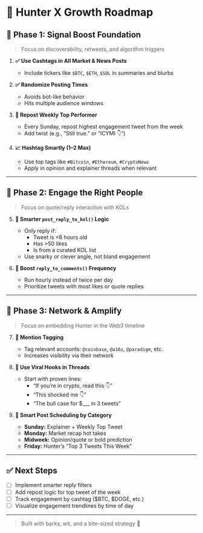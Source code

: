 # 🐾 Hunter X Growth Roadmap

## 🥇 Phase 1: Signal Boost Foundation
> Focus on discoverability, retweets, and algorithm triggers

1. **✅ Use Cashtags in All Market & News Posts**
   - Include tickers like `$BTC`, `$ETH`, `$SOL` in summaries and blurbs

2. **✅ Randomize Posting Times**
   - Avoids bot-like behavior
   - Hits multiple audience windows

3. **🔁 Repost Weekly Top Performer**
   - Every Sunday, repost highest engagement tweet from the week
   - Add twist (e.g., “Still true.” or “ICYMI 👇”)

4. **📈 Hashtag Smartly (1–2 Max)**
   - Use top tags like `#Bitcoin`, `#Ethereum`, `#CryptoNews`
   - Apply in opinion and explainer threads when relevant

---

## 🥈 Phase 2: Engage the Right People
> Focus on quote/reply interaction with KOLs

5. **🧠 Smarter `post_reply_to_kol()` Logic**
   - Only reply if:
     - Tweet is <6 hours old
     - Has >50 likes
     - Is from a curated KOL list
   - Use snarky or clever angle, not bland engagement

6. **💬 Boost `reply_to_comments()` Frequency**
   - Run hourly instead of twice per day
   - Prioritize tweets with most likes or quote replies

---

## 🥉 Phase 3: Network & Amplify
> Focus on embedding Hunter in the Web3 timeline

7. **👥 Mention Tagging**
   - Tag relevant accounts: `@coinbase`, `@a16z`, `@paradigm`, etc.
   - Increases visibility via their network

8. **🧵 Use Viral Hooks in Threads**
   - Start with proven lines:
     - “If you’re in crypto, read this 👇”
     - “This shocked me 👇”
     - “The bull case for $___ in 3 tweets”

9. **📆 Smart Post Scheduling by Category**
   - **Sunday:** Explainer + Weekly Top Tweet
   - **Monday:** Market recap hot takes
   - **Midweek:** Opinion/quote or bold prediction
   - **Friday:** Hunter’s “Top 3 Tweets This Week”

---

## ✅ Next Steps

- [ ] Implement smarter reply filters
- [ ] Add repost logic for top tweet of the week
- [ ] Track engagement by cashtag ($BTC, $DOGE, etc.)
- [ ] Visualize engagement trendlines by time of day

---

> Built with barks, wit, and a bite-sized strategy 🐾